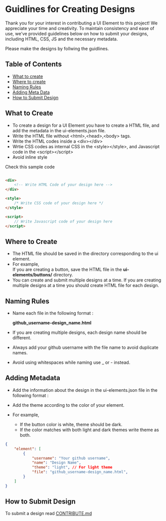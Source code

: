 # Guidlines for Creating Designs

Thank you for your interest in contributing a UI Element to this project! We appreciate your time and creativity. To maintain consistency and ease of use, we’ve provided guidelines below on how to submit your designs, including HTML, CSS, JS and the necessary metadata.

Please make the designs by follwing the guidlines.

## Table of Contents
- [What to create](#what-to-create)
- [Where to create](#where-to-create)
- [Naming Rules](#naming-rules)
- [Adding Meta Data](#adding-metadata)
- [How to Submit Design](#how-to-submit-design)

## What to Create

- To create a design for a UI Element you have to create a HTML file, and add the metadata in the ui-elements.json file.
- Write the HTML file without &lt;html&gt;,&lt;head&gt;,&lt;body&gt; tags.  
- Write the HTML codes inside a &lt;div&gt;&lt;/div&gt;  
- Wrtie CSS codes as internal CSS in the &lt;style&gt;&lt;/style&gt;, and Javascript code in the &lt;script&gt;&lt;/script&gt;  
- Avoid inline style

Check this sample code

```html

<div>
    <!-- Write HTML Code of your design here -->
</div>

<style>
    /* Write CSS code of your design here */
</style>    

<script>
    // Write Javascript code of your design here
</script>


```

## Where to Create

- The HTML file should be saved in the directory corresponding to the ui element.  
- For example,   
If you are creating a button, save the HTML file in the __ui-elements/buttons/__ directory.  
- You can create and submit multiple designs at a time. If you are creating multiple designs at a time you should create HTML file for each design.  

## Naming Rules

- Name each file in the following format :  

    __github_username-design_name.html__  

- If you are creating multiple designs, each design name should be different.  
- Always add your github username with the file name to avoid duplicate names.
- Avoid using whitespaces while naming use _ or - instead.


## Adding Metadata

- Add the information about the design in the ui-elements.json file in the following format :   

- Add the theme according to the color of your element.  
- For example,  
    - If the button color is white, theme should be dark.
    - If the color matches with both light and dark themes write theme as both.

```json
{
    "element": [
        {
            "username": "Your github username",
            "name": "Design Name",
            "theme": "light", // For light theme
            "file": "github_username-design_name.html",
        }
    ]
}
```

## How to Submit Design

To submit a design read [CONTRIBUTE.md](CONTRIBUTE.md)